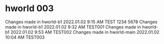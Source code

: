 # hworld 003
Changes made in hworld-b1 2022.01.02 9:15 AM TEST 1234 5678
Changes made in hworld-b1 2022.01.02 9:32 AM TEST001
Changes made in hworld-b1 2022.01.02 9:53 AM TEST002
Changes made in hworld-main 2022.01.02 10:04 AM TEST003
